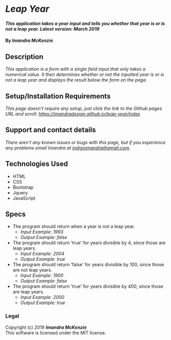# _Leap Year_

#### _This application takes a year input and tells you whether that year is or is not a leap year. Latest version: March 2019_

#### By _**Imandra McKenzie**_

## Description

_This application is a form with a single field input that only takes a numerical value. It then determines whether or not the inputted year is or is not a leap year and displays the result below the form on the page._

## Setup/Installation Requirements

_This page doesn't require any setup, just click the link to the Github pages URL and scroll: https://imandradesign.github.io/leap-year/index_

## Support and contact details

_There aren't any known issues or bugs with this page, but if you experience any problems email Imandra at indigoimandra@gmail.com._

## Technologies Used

* HTML
* CSS
* Bootstrap
* Jquery
* JavaScript

## Specs

* The program should return when a year is not a leap year.
  * _Input Example: 1993_
  * _Output Example: false_
* The program should return 'true' for years divisible by 4, since those are leap years.
  * _Input Example: 2004_
  * _Output Example: true_
* The program should return 'false' for years divisible by 100, since those are not leap years.
  * _Input Example: 1900_
  * _Output Example: false_
* The program should return 'true' for years divisible by 400, since those are leap years.
  * _Input Example: 2000_
  * _Output Example: true_

### Legal

Copyright (c) 2019 **_Imandra McKenzie_**
<br>
This software is licensed under the MIT license.
